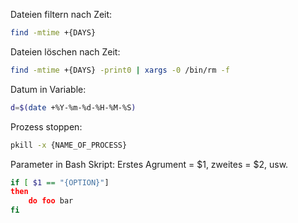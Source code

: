 
Dateien filtern nach Zeit:
```bash
find -mtime +{DAYS}
```

Dateien löschen nach Zeit:
```bash
find -mtime +{DAYS} -print0 | xargs -0 /bin/rm -f
```

Datum in Variable:
```bash
d=$(date +%Y-%m-%d-%H-%M-%S)
```

Prozess stoppen:
```bash
pkill -x {NAME_OF_PROCESS}
```

Parameter in Bash Skript:
Erstes Agrument  = $1, zweites = $2, usw.
```bash
if [ $1 == "{OPTION}"]
then
	do foo bar
fi
```

